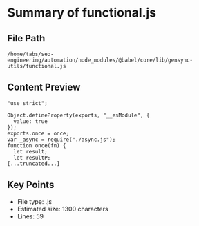 # Summary of functional.js
  
## File Path
`/home/tabs/seo-engineering/automation/node_modules/@babel/core/lib/gensync-utils/functional.js`

## Content Preview
```
"use strict";

Object.defineProperty(exports, "__esModule", {
  value: true
});
exports.once = once;
var _async = require("./async.js");
function once(fn) {
  let result;
  let resultP;
[...truncated...]
```

## Key Points
- File type: .js
- Estimated size: 1300 characters
- Lines: 59
